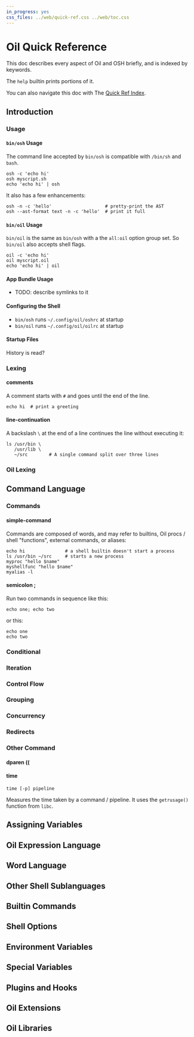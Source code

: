 ```yaml
---
in_progress: yes
css_files: ../web/quick-ref.css ../web/toc.css
---
```


Oil Quick Reference
===================

This doc describes every aspect of Oil and OSH briefly, and is indexed by
keywords.

The `help` builtin prints portions of it.

You can also navigate this doc with The [Quick Ref
Index](quick-ref-index.html).

<!--
TODO:

- This document needs its own CSS.  H4 might look difference
- Split this doc into "cards" and assign IDs to them.  Then map keywords to cards

- <h4> also needs anchors generated
  - but not in TOC


- TODO: cross ref bash?  <a href="$cross-ref:bash"></a>
  - links appear below the card?

- Check that the cards don't go over 80 chars

- Have a way to make DEPRECATED
  - dparen ((
  - <h4 deprecated=true>dparen ((</h4>
  - <h4 class="deprecated">dparen ((</h4>
    - well this is not in the TOC.  But the heading itself should be GREY
      instead of BLUE
    - but what about in the quick-ref-index?  Can we somehow mark it there?

help index               # show all topics

help index <group>

11 groups:

intro, command, assign, expr, word, sublang, builtin, option, vars, hook, lib
cmd

help cmd vars

h2: groups (of sections)
h3: sections
h4: topic/cards

quick-ref-index.txt

or md?  or html?

<h2 tag="cmd">Command Language</h2>

# https://stackoverflow.com/questions/42182/how-to-escape-and-inside-pre-tags
# You have to escape though

<div id="cmd>
<pre>
</pre>
</div>


<h2 tag="cmd"></h2>

- And then on the web display them SIDE BY SIDE
- At least two columns, maybe THREE!
- Display mobile CSS

$blog-tag#oil-language
$quick-ref#for
$cross-ref#bash

_devbuild/gen/quick-ref should just have a flat list of IDs then?
or maybe <div class="card" id="foo"></div> can override the default <h4>
processing?

- h2 and h4 have explicit #anchor
- h3 has autogenerated anchor, with #Operators, etc.
  - or actually you could have Usage -> Command Line usage

-->


<div id="toc">
</div>

<h2 id="INTRO">Introduction</h2>

### Usage

<div class="card" id="osh-usage">
<h4 id="osh-usage"><code>bin/osh</code> Usage</h4>

The command line accepted by `bin/osh` is compatible with `/bin/sh` and `bash`.

    osh -c 'echo hi'
    osh myscript.sh
    echo 'echo hi' | osh

It also has a few enhancements:

    osh -n -c 'hello'                    # pretty-print the AST
    osh --ast-format text -n -c 'hello'  # print it full
</div>

<h4 id="oil-usage"><code>bin/oil</code> Usage</h4>

`bin/oil` is the same as `bin/osh` with a the `all:oil` option group set.  So
`bin/oil` also accepts shell flags.

    oil -c 'echo hi'
    oil myscript.oil
    echo 'echo hi' | oil

<h4 id="bundle-usage">App Bundle Usage</h4>

- TODO: describe symlinks to it

<h4 id="config">Configuring the Shell</h4>

- `bin/osh` runs `~/.config/oil/oshrc` at startup
- `bin/oil` runs `~/.config/oil/oilrc` at startup

<h4 id="config">Startup Files</h4>

History is read?


### Lexing

#### comments

A comment starts with `#` and goes until the end of the line.

    echo hi  # print a greeting

#### line-continuation

A backslash `\` at the end of a line continues the line without executing it:

    ls /usr/bin \
       /usr/lib \
       ~/src        # A single command split over three lines

### Oil Lexing

<h2 id="COMMAND-LANGUAGE">Command Language</h2>

### Commands

#### simple-command

Commands are composed of words, and may refer to builtins, Oil procs / shell
"functions", external commands, or aliases:

    echo hi               # a shell builtin doesn't start a process
    ls /usr/bin ~/src     # starts a new process
    myproc "hello $name"
    myshellfunc "hello $name"
    myalias -l

<!-- TODO: document lookup order -->

#### semicolon ;

Run two commands in sequence like this:

    echo one; echo two

or this:

    echo one
    echo two

### Conditional

### Iteration

### Control Flow

### Grouping

### Concurrency

### Redirects

### Other Command

#### dparen ((

#### time

`time [-p] pipeline`

Measures the time taken by a command / pipeline.  It uses the `getrusage()`
function from `libc`.

<!-- Note: bash respects TIMEFORMAT -->


<h2 id="ASSIGNING-VARIABLES">Assigning Variables</h2>

<h2 id="OIL-EXPRESSION-LANGUAGE">Oil Expression Language</h2>

<h2 id="WORD-LANGUAGE">Word Language</h2>

<h2 id="OTHER-SHELL-SUBLANGUAGES">Other Shell Sublanguages</h2>

<h2 id="BUILTIN-COMMANDS">Builtin Commands</h2>

<h2 id="SHELL-OPTIONS">Shell Options</h2>

<h2 id="ENVIRONMENT-VARIABLES">Environment Variables</h2>

<h2 id="SPECIAL-VARIABLES">Special Variables</h2>

<h2 id="PLUGINS-AND-HOOKS">Plugins and Hooks</h2>

<h2 id="OIL-EXTENSIONS">Oil Extensions</h2>

<h2 id="OIL-LIBRARIES">Oil Libraries</h2>
